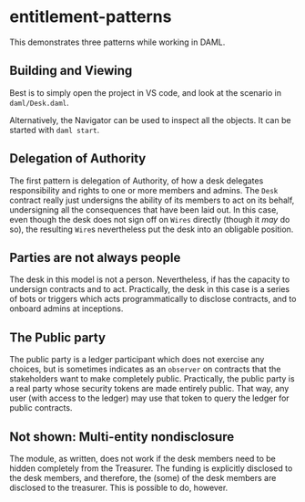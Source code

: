 # entitlement-patterns

This demonstrates three patterns while working in DAML. 

## Building and Viewing

Best is to simply open the project in VS code, and look at the scenario in `daml/Desk.daml`. 

Alternatively, the Navigator can be used to inspect all the objects. It can be started with `daml start`.

## Delegation of Authority 

The first pattern is delegation of Authority, of how a desk delegates responsibility and rights to one or more members and admins. The `Desk` contract really just undersigns the ability of its members to act on its behalf, undersigning all the consequences that have been laid out. In this case, even though the desk does not sign off on `Wires` directly (though it *may* do so), the resulting `Wire`s nevertheless put the desk into an obligable position.

## Parties are not always people

The desk in this model is not a person. Nevertheless, if has the capacity to undersign contracts and to act. Practically, the desk in this case is a series of bots or triggers which acts programmatically to disclose contracts, and to onboard admins at inceptions.

## The Public party 

The public party is a ledger participant which does not exercise any choices, but is sometimes indicates as an `observer` on contracts that the stakeholders want to make completely public. Practically, the public party is a real party whose security tokens are made entirely public. That way, any user (with access to the ledger) may use that token to query the ledger for public contracts.

## Not shown: Multi-entity nondisclosure 

The module, as written, does not work if the desk members need to be hidden completely from the Treasurer. The funding is explicitly disclosed to the desk members, and therefore, the (some) of the desk members are disclosed to the treasurer. This is possible to do, however. 